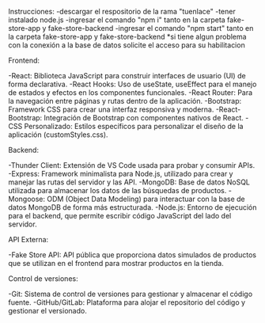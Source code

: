Instrucciones:
-descargar el respositorio de la rama "tuenlace"
-tener instalado node.js
-ingresar el comando "npm i" tanto en la carpeta fake-store-app y fake-store-backend 
-ingresar el comando "npm start" tanto en la carpeta fake-store-app y fake-store-backend
*si tiene algun problema con la conexión a la base de datos solicite el acceso para su habilitacion


Frontend:

-React: Biblioteca JavaScript para construir interfaces de usuario (UI) de forma declarativa.
-React Hooks: Uso de useState, useEffect para el manejo de estados y efectos en los componentes funcionales.
-React Router: Para la navegación entre páginas y rutas dentro de la aplicación.
-Bootstrap: Framework CSS para crear una interfaz responsiva y moderna.
-React-Bootstrap: Integración de Bootstrap con componentes nativos de React.
-CSS Personalizado: Estilos específicos para personalizar el diseño de la aplicación (customStyles.css).

Backend:

-Thunder Client: Extensión de VS Code usada para probar y consumir APIs.
-Express: Framework minimalista para Node.js, utilizado para crear y manejar las rutas del servidor y las API.
-MongoDB: Base de datos NoSQL utilizada para almacenar los datos de las búsquedas de productos.
-Mongoose: ODM (Object Data Modeling) para interactuar con la base de datos MongoDB de forma más estructurada.
-Node.js: Entorno de ejecución para el backend, que permite escribir código JavaScript del lado del servidor.

API Externa:

-Fake Store API: API pública que proporciona datos simulados de productos que se utilizan en el frontend para mostrar productos en la tienda.

Control de versiones:

-Git: Sistema de control de versiones para gestionar y almacenar el código fuente.
-GitHub/GitLab: Plataforma para alojar el repositorio del código y gestionar el versionado.

